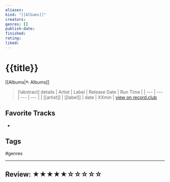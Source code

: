 ```yaml
---
aliases:
kind: "[[Albums]]"
creators:
genres: []
publish-date:
finished:
rating:
liked:
---
```


# {{title}}
[[Albums|↖ Albums]]

> [!abstract] details
> | Artist | Label | Release Date | Run Time |
> | --- | --- | --- | --- |
> | [[artist]] | [[label]] | date | XXmin |
> [view on record.club](https://)

## Favorite Tracks
-

## Tags
#genres

---

## Review: ★★★★★☆☆☆☆☆
